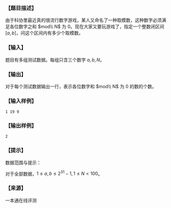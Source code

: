 ### 【题目描述】

由于科协里最近真的很流行数字游戏，某人又命名了一种取模数，这种数字必须满足各位数字之和 $mod\\ N$ 为 $0$。现在大家又要玩游戏了，指定一个整数闭区间 \[$a,b$\]，问这个区间内有多少个取模数。

### 【输入】

题目有多组测试数据。每组只含三个数字 $a, b, N$。

### 【输出】

对于每个测试数据输出一行，表示各位数字和 $mod\\ N$ 为 $0$ 的数的个数。

### 【输入样例】

```
1 19 9
```

### 【输出样例】

```
2
```

### 【提示】

数据范围与提示：

对于全部数据，$1≤a,b≤2^{31} −1,1≤N<100$。


 ### 【来源】

 一本通在线评测 